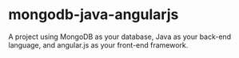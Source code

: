 # mongodb-java-angularjs
A project using MongoDB as your database, Java as your back-end language, and angular.js as your front-end framework.
